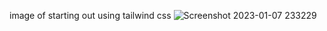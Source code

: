 image of starting out using tailwind css
![Screenshot 2023-01-07 233229](https://user-images.githubusercontent.com/105633302/211170809-e9a51fc4-8760-4235-a2eb-ceea67de4c45.png)
